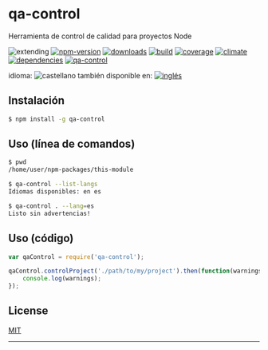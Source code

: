 # qa-control

<!--lang:es-->
Herramienta de control de calidad para proyectos Node

<!--lang:en--]
Quality assurance tool for Node projects

[!--lang:*-->

<!-- cucardas -->
![extending](https://img.shields.io/badge/stability-extending-orange.svg)
[![npm-version](https://img.shields.io/npm/v/qa-control.svg)](https://npmjs.org/package/qa-control)
[![downloads](https://img.shields.io/npm/dm/qa-control.svg)](https://npmjs.org/package/qa-control)
[![build](https://img.shields.io/travis/codenautas/qa-control/master.svg)](https://travis-ci.org/codenautas/qa-control)
[![coverage](https://img.shields.io/coveralls/codenautas/qa-control/master.svg)](https://coveralls.io/r/codenautas/qa-control)
[![climate](https://img.shields.io/codeclimate/github/codenautas/qa-control.svg)](https://codeclimate.com/github/codenautas/qa-control)
[![dependencies](https://img.shields.io/david/codenautas/qa-control.svg)](https://david-dm.org/codenautas/qa-control)
[![qa-control](http://codenautas.com/github/codenautas/qa-control.svg)](http://codenautas.com/github/codenautas/qa-control)

<!--multilang v0 es:LEEME.md en:README.md -->

<!--multilang buttons-->

idioma: ![castellano](https://raw.githubusercontent.com/codenautas/multilang/master/img/lang-es.png)
también disponible en:
[![inglés](https://raw.githubusercontent.com/codenautas/multilang/master/img/lang-en.png)](README.md)

<!--lang:es-->

## Instalación

<!--lang:en--]

## Install

[!--lang:*-->

```sh
$ npm install -g qa-control
```

<!--lang:es-->

## Uso (línea de comandos)

<!--lang:en--]

## Usage (command-line)

[!--lang:*-->

```sh
$ pwd
/home/user/npm-packages/this-module
```

<!--lang:es-->

```sh
$ qa-control --list-langs
Idiomas disponibles: en es

$ qa-control . --lang=es
Listo sin advertencias!
```

<!--lang:en--]

```sh
$ qa-control --list-langs
Available languages: en es

$ qa-control . 
Done without warnings!
```

[!--lang:es-->

## Uso (código)

<!--lang:en--]

## Usage (code)

[!--lang:*-->

```js
var qaControl = require('qa-control');

qaControl.controlProject('./path/to/my/project').then(function(warnings){
    console.log(warnings);
});

```

## License

[MIT](LICENSE)

----------------


